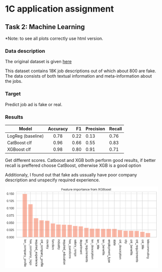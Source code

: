 # 1C application assignment 

## Task 2: Machine Learning

\*Note: to see all plots correctly use html version.

### Data description
The original dataset is given [here](https://www.kaggle.com/shivamb/real-or-fake-fake-jobposting-prediction) 

This dataset contains 18K job descriptions out of which about 800 are fake. The data consists of both textual information and meta-information about the jobs.


### Target 

Predict job ad is fake or real.


### Results

| Model            | Accuracy      | F1    | Precision | Recall |
| ---------------- |:-------------:| -----:|-----------|--------|
| LogReg (baseline)| 0.78          | 0.22  | 0.13      | 0.76   |
| CatBoost clf     | 0.96          | 0.66  | 0.55      | 0.83   |
| XGBoost clf      | 0.98          | 0.80  | 0.91      | 0.71   |


Get different scores. Catboost and XGB both perform good results, if better recall is preffered choose CatBoost, otherwise XGB is a good 
option


Additionaly, I found out that fake ads ussually have poor company description and unspecify required experience.

![Feature importance](/img/importance.png)